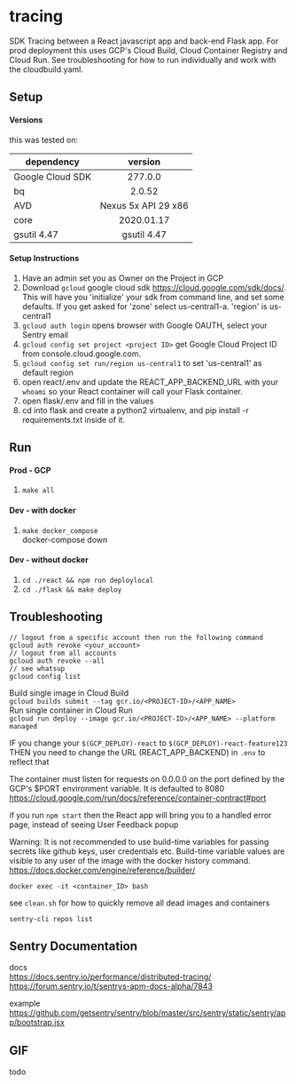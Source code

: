 # tracing
SDK Tracing between a React javascript app and back-end Flask app. For prod deployment this uses GCP's Cloud Build, Cloud Container Registry and Cloud Run. See troubleshooting for how to run individually and work with the cloudbuild.yaml.

## Setup
#### Versions
this was tested on:

| dependency    | version
| ------------- |:-------------:|
| Google Cloud SDK | 277.0.0 |
| bq | 2.0.52 |
| AVD | Nexus 5x API 29 x86 |
| core | 2020.01.17 |
| gsutil 4.47 | gsutil 4.47 |
#### Setup Instructions
1. Have an admin set you as Owner on the Project in GCP
2. Download `gcloud` google cloud sdk https://cloud.google.com/sdk/docs/. This will have you 'initialize' your sdk from command line, and set some defaults. If you get asked for 'zone' select us-central1-a. 'region' is us-central1
3. `gcloud auth login` opens browser with Google OAUTH, select your Sentry email
4. `gcloud config set project <project ID>` get Google Cloud Project ID from console.cloud.google.com.
5. `gcloud config set run/region us-central1` to set 'us-central1' as default region
6. open react/.env and update the REACT_APP_BACKEND_URL with your `whoami` so your React container will call your Flask container.
7. open flask/.env and fill in the values
8. cd into flask and create a python2 virtualenv, and pip install -r requirements.txt inside of it.

## Run
#### Prod - GCP
1. `make all`

#### Dev - with docker
1. `make docker_compose`  
docker-compose down

#### Dev - without docker
1. `cd ./react && npm run deploylocal` 
2. `cd ./flask && make deploy`

## Troubleshooting

```
// logout from a specific account then run the following command
gcloud auth revoke <your_account>
// logout from all accounts
gcloud auth revoke --all
// see whatsup
gcloud config list
```

Build single image in Cloud Build  
`gcloud builds submit --tag gcr.io/<PROJECT-ID>/<APP_NAME>`  
Run single container in Cloud Run  
`gcloud run deploy --image gcr.io/<PROJECT-ID>/<APP_NAME> --platform managed`  

IF you change your `$(GCP_DEPLOY)-react` to `$(GCP_DEPLOY)-react-feature123`
THEN you need to change the URL (REACT_APP_BACKEND) in `.env` to reflect that

The container must listen for requests on 0.0.0.0 on the port defined by the GCP's $PORT environment variable. It is defaulted to 8080  
https://cloud.google.com/run/docs/reference/container-contract#port 

if you run `npm start` then the React app will bring you to a handled error page, instead of seeing User Feedback popup

Warning: It is not recommended to use build-time variables for passing secrets like github keys, user credentials etc. Build-time variable values are visible to any user of the image with the docker history command.  
https://docs.docker.com/engine/reference/builder/

`docker exec -it <container_ID> bash`

see `clean.sh` for how to quickly remove all dead images and containers

`sentry-cli repos list`

## Sentry Documentation
docs  
https://docs.sentry.io/performance/distributed-tracing/  
https://forum.sentry.io/t/sentrys-apm-docs-alpha/7843

example  
https://github.com/getsentry/sentry/blob/master/src/sentry/static/sentry/app/bootstrap.jsx 

## GIF
todo
